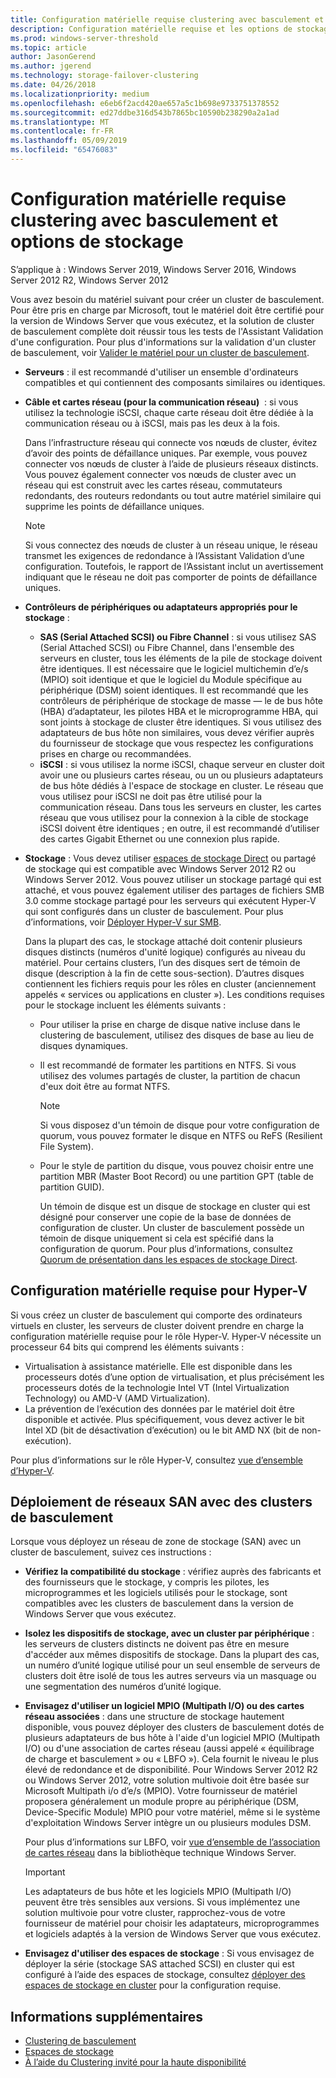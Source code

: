 ```yaml
---
title: Configuration matérielle requise clustering avec basculement et options de stockage
description: Configuration matérielle requise et les options de stockage pour la création d’un cluster de basculement.
ms.prod: windows-server-threshold
ms.topic: article
author: JasonGerend
ms.author: jgerend
ms.technology: storage-failover-clustering
ms.date: 04/26/2018
ms.localizationpriority: medium
ms.openlocfilehash: e6eb6f2acd420ae657a5c1b698e9733751378552
ms.sourcegitcommit: ed27ddbe316d543b7865bc10590b238290a2a1ad
ms.translationtype: MT
ms.contentlocale: fr-FR
ms.lasthandoff: 05/09/2019
ms.locfileid: "65476083"
---
```

# <a name="failover-clustering-hardware-requirements-and-storage-options"></a>Configuration matérielle requise clustering avec basculement et options de stockage

S’applique à : Windows Server 2019, Windows Server 2016, Windows Server 2012 R2, Windows Server 2012

Vous avez besoin du matériel suivant pour créer un cluster de basculement. Pour être pris en charge par Microsoft, tout le matériel doit être certifié pour la version de Windows Server que vous exécutez, et la solution de cluster de basculement complète doit réussir tous les tests de l'Assistant Validation d'une configuration. Pour plus d'informations sur la validation d'un cluster de basculement, voir [Valider le matériel pour un cluster de basculement](<https://docs.microsoft.com/previous-versions/windows/it-pro/windows-server-2012-r2-and-2012/jj134244(v%3dws.11)>).

- **Serveurs** : il est recommandé d'utiliser un ensemble d'ordinateurs compatibles et qui contiennent des composants similaires ou identiques.
- **Câble et cartes réseau (pour la communication réseau)**  : si vous utilisez la technologie iSCSI, chaque carte réseau doit être dédiée à la communication réseau ou à iSCSI, mais pas les deux à la fois.

    Dans l’infrastructure réseau qui connecte vos nœuds de cluster, évitez d’avoir des points de défaillance uniques. Par exemple, vous pouvez connecter vos nœuds de cluster à l’aide de plusieurs réseaux distincts. Vous pouvez également connecter vos nœuds de cluster avec un réseau qui est construit avec les cartes réseau, commutateurs redondants, des routeurs redondants ou tout autre matériel similaire qui supprime les points de défaillance uniques.

    >[!NOTE]
    >Si vous connectez des nœuds de cluster à un réseau unique, le réseau transmet les exigences de redondance à l’Assistant Validation d’une configuration. Toutefois, le rapport de l’Assistant inclut un avertissement indiquant que le réseau ne doit pas comporter de points de défaillance uniques.

- **Contrôleurs de périphériques ou adaptateurs appropriés pour le stockage** :

  - **SAS (Serial Attached SCSI) ou Fibre Channel** : si vous utilisez SAS (Serial Attached SCSI) ou Fibre Channel, dans l'ensemble des serveurs en cluster, tous les éléments de la pile de stockage doivent être identiques. Il est nécessaire que le logiciel multichemin d’e/s (MPIO) soit identique et que le logiciel du Module spécifique au périphérique (DSM) soient identiques. Il est recommandé que les contrôleurs de périphérique de stockage de masse — le de bus hôte (HBA) d’adaptateur, les pilotes HBA et le microprogramme HBA, qui sont joints à stockage de cluster être identiques. Si vous utilisez des adaptateurs de bus hôte non similaires, vous devez vérifier auprès du fournisseur de stockage que vous respectez les configurations prises en charge ou recommandées.
  - **iSCSI** : si vous utilisez la norme iSCSI, chaque serveur en cluster doit avoir une ou plusieurs cartes réseau, ou un ou plusieurs adaptateurs de bus hôte dédiés à l'espace de stockage en cluster. Le réseau que vous utilisez pour iSCSI ne doit pas être utilisé pour la communication réseau. Dans tous les serveurs en cluster, les cartes réseau que vous utilisez pour la connexion à la cible de stockage iSCSI doivent être identiques ; en outre, il est recommandé d’utiliser des cartes Gigabit Ethernet ou une connexion plus rapide.
- **Stockage** : Vous devez utiliser [espaces de stockage Direct](../storage/storage-spaces/storage-spaces-direct-overview.md) ou partagé de stockage qui est compatible avec Windows Server 2012 R2 ou Windows Server 2012. Vous pouvez utiliser un stockage partagé qui est attaché, et vous pouvez également utiliser des partages de fichiers SMB 3.0 comme stockage partagé pour les serveurs qui exécutent Hyper-V qui sont configurés dans un cluster de basculement. Pour plus d’informations, voir [Déployer Hyper-V sur SMB](<https://docs.microsoft.com/previous-versions/windows/it-pro/windows-server-2012-r2-and-2012/jj134187(v%3dws.11)>).

    Dans la plupart des cas, le stockage attaché doit contenir plusieurs disques distincts (numéros d'unité logique) configurés au niveau du matériel. Pour certains clusters, l’un des disques sert de témoin de disque (description à la fin de cette sous-section). D’autres disques contiennent les fichiers requis pour les rôles en cluster (anciennement appelés « services ou applications en cluster »). Les conditions requises pour le stockage incluent les éléments suivants :

  - Pour utiliser la prise en charge de disque native incluse dans le clustering de basculement, utilisez des disques de base au lieu de disques dynamiques.
  - Il est recommandé de formater les partitions en NTFS. Si vous utilisez des volumes partagés de cluster, la partition de chacun d'eux doit être au format NTFS.

    >[!NOTE]
    >Si vous disposez d'un témoin de disque pour votre configuration de quorum, vous pouvez formater le disque en NTFS ou ReFS (Resilient File System).

  - Pour le style de partition du disque, vous pouvez choisir entre une partition MBR (Master Boot Record) ou une partition GPT (table de partition GUID).

    Un témoin de disque est un disque de stockage en cluster qui est désigné pour conserver une copie de la base de données de configuration de cluster. Un cluster de basculement possède un témoin de disque uniquement si cela est spécifié dans la configuration de quorum. Pour plus d’informations, consultez [Quorum de présentation dans les espaces de stockage Direct](../storage/storage-spaces/understand-quorum.md).

## <a name="hardware-requirements-for-hyper-v"></a>Configuration matérielle requise pour Hyper-V

Si vous créez un cluster de basculement qui comporte des ordinateurs virtuels en cluster, les serveurs de cluster doivent prendre en charge la configuration matérielle requise pour le rôle Hyper-V. Hyper-V nécessite un processeur 64 bits qui comprend les éléments suivants :

- Virtualisation à assistance matérielle. Elle est disponible dans les processeurs dotés d’une option de virtualisation, et plus précisément les processeurs dotés de la technologie Intel VT (Intel Virtualization Technology) ou AMD-V (AMD Virtualization).
- La prévention de l’exécution des données par le matériel doit être disponible et activée. Plus spécifiquement, vous devez activer le bit Intel XD (bit de désactivation d’exécution) ou le bit AMD NX (bit de non-exécution).

Pour plus d’informations sur le rôle Hyper-V, consultez [vue d’ensemble d’Hyper-V](<https://docs.microsoft.com/previous-versions/windows/it-pro/windows-server-2012-r2-and-2012/hh831531(v%3dws.11)>).

## <a name="deploying-storage-area-networks-with-failover-clusters"></a>Déploiement de réseaux SAN avec des clusters de basculement

Lorsque vous déployez un réseau de zone de stockage (SAN) avec un cluster de basculement, suivez ces instructions :

- **Vérifiez la compatibilité du stockage** : vérifiez auprès des fabricants et des fournisseurs que le stockage, y compris les pilotes, les microprogrammes et les logiciels utilisés pour le stockage, sont compatibles avec les clusters de basculement dans la version de Windows Server que vous exécutez.
- **Isolez les dispositifs de stockage, avec un cluster par périphérique** : les serveurs de clusters distincts ne doivent pas être en mesure d'accéder aux mêmes dispositifs de stockage. Dans la plupart des cas, un numéro d’unité logique utilisé pour un seul ensemble de serveurs de clusters doit être isolé de tous les autres serveurs via un masquage ou une segmentation des numéros d’unité logique.
- **Envisagez d'utiliser un logiciel MPIO (Multipath I/O) ou des cartes réseau associées** : dans une structure de stockage hautement disponible, vous pouvez déployer des clusters de basculement dotés de plusieurs adaptateurs de bus hôte à l'aide d'un logiciel MPIO (Multipath I/O) ou d'une association de cartes réseau (aussi appelé « équilibrage de charge et basculement » ou « LBFO »). Cela fournit le niveau le plus élevé de redondance et de disponibilité. Pour Windows Server 2012 R2 ou Windows Server 2012, votre solution multivoie doit être basée sur Microsoft Multipath i/o d’e/s (MPIO). Votre fournisseur de matériel proposera généralement un module propre au périphérique (DSM, Device-Specific Module) MPIO pour votre matériel, même si le système d'exploitation Windows Server intègre un ou plusieurs modules DSM.

    Pour plus d’informations sur LBFO, voir [vue d’ensemble de l’association de cartes réseau](https://docs.microsoft.com/windows-server/networking/technologies/nic-teaming/nic-teaming) dans la bibliothèque technique Windows Server.

    >[!IMPORTANT]
    >Les adaptateurs de bus hôte et les logiciels MPIO (Multipath I/O) peuvent être très sensibles aux versions. Si vous implémentez une solution multivoie pour votre cluster, rapprochez-vous de votre fournisseur de matériel pour choisir les adaptateurs, microprogrammes et logiciels adaptés à la version de Windows Server que vous exécutez.

- **Envisagez d'utiliser des espaces de stockage** : Si vous envisagez de déployer la série (stockage SAS attached SCSI) en cluster qui est configuré à l’aide des espaces de stockage, consultez [déployer des espaces de stockage en cluster](<https://docs.microsoft.com/previous-versions/windows/it-pro/windows-server-2012-r2-and-2012/jj822937(v%3dws.11)>) pour la configuration requise.

## <a name="more-information"></a>Informations supplémentaires

- [Clustering de basculement](failover-clustering.md)
- [Espaces de stockage](<https://docs.microsoft.com/previous-versions/windows/it-pro/windows-server-2012-r2-and-2012/hh831739(v%3dws.11)>)
- [À l’aide du Clustering invité pour la haute disponibilité](<https://docs.microsoft.com/previous-versions/windows/it-pro/windows-server-2012-r2-and-2012/dn440540(v%3dws.11)>)